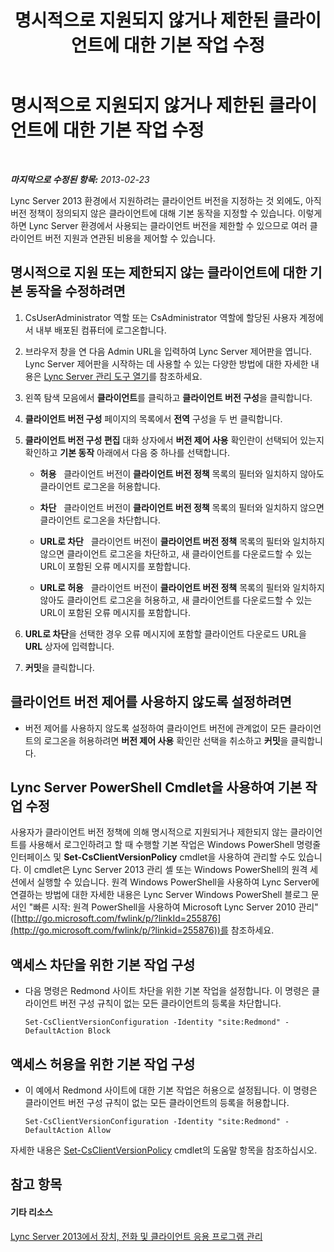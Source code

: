 ﻿---
title: 명시적으로 지원되지 않거나 제한된 클라이언트에 대한 기본 작업 수정
TOCTitle: 명시적으로 지원되지 않거나 제한된 클라이언트에 대한 기본 작업 수정
ms:assetid: 548dd0f5-62fe-4c3f-8952-2b9fd4c5fff3
ms:mtpsurl: https://technet.microsoft.com/ko-kr/library/Gg520994(v=OCS.15)
ms:contentKeyID: 49303656
ms.date: 08/10/2015
mtps_version: v=OCS.15
ms.translationtype: HT
---

# 명시적으로 지원되지 않거나 제한된 클라이언트에 대한 기본 작업 수정

 

_**마지막으로 수정된 항목:** 2013-02-23_

Lync Server 2013 환경에서 지원하려는 클라이언트 버전을 지정하는 것 외에도, 아직 버전 정책이 정의되지 않은 클라이언트에 대해 기본 동작을 지정할 수 있습니다. 이렇게 하면 Lync Server 환경에서 사용되는 클라이언트 버전을 제한할 수 있으므로 여러 클라이언트 버전 지원과 연관된 비용을 제어할 수 있습니다.

## 명시적으로 지원 또는 제한되지 않는 클라이언트에 대한 기본 동작을 수정하려면

1.  CsUserAdministrator 역할 또는 CsAdministrator 역할에 할당된 사용자 계정에서 내부 배포된 컴퓨터에 로그온합니다.

2.  브라우저 창을 연 다음 Admin URL을 입력하여 Lync Server 제어판을 엽니다. Lync Server 제어판을 시작하는 데 사용할 수 있는 다양한 방법에 대한 자세한 내용은 [Lync Server 관리 도구 열기](lync-server-2013-open-lync-server-administrative-tools.md)를 참조하세요.

3.  왼쪽 탐색 모음에서 **클라이언트**를 클릭하고 **클라이언트 버전 구성**을 클릭합니다.

4.  **클라이언트 버전 구성** 페이지의 목록에서 **전역** 구성을 두 번 클릭합니다.

5.  **클라이언트 버전 구성 편집** 대화 상자에서 **버전 제어 사용** 확인란이 선택되어 있는지 확인하고 **기본 동작** 아래에서 다음 중 하나를 선택합니다.
    
      - **허용**   클라이언트 버전이 **클라이언트 버전 정책** 목록의 필터와 일치하지 않아도 클라이언트 로그온을 허용합니다.
    
      - **차단**   클라이언트 버전이 **클라이언트 버전 정책** 목록의 필터와 일치하지 않으면 클라이언트 로그온을 차단합니다.
    
      - **URL로 차단**   클라이언트 버전이 **클라이언트 버전 정책** 목록의 필터와 일치하지 않으면 클라이언트 로그온을 차단하고, 새 클라이언트를 다운로드할 수 있는 URL이 포함된 오류 메시지를 포함합니다.
    
      - **URL로 허용**   클라이언트 버전이 **클라이언트 버전 정책** 목록의 필터와 일치하지 않아도 클라이언트 로그온을 허용하고, 새 클라이언트를 다운로드할 수 있는 URL이 포함된 오류 메시지를 포함합니다.

6.  **URL로 차단**을 선택한 경우 오류 메시지에 포함할 클라이언트 다운로드 URL을 **URL** 상자에 입력합니다.

7.  **커밋**을 클릭합니다.

## 클라이언트 버전 제어를 사용하지 않도록 설정하려면

  - 버전 제어를 사용하지 않도록 설정하여 클라이언트 버전에 관계없이 모든 클라이언트의 로그온을 허용하려면 **버전 제어 사용** 확인란 선택을 취소하고 **커밋**을 클릭합니다.

## Lync Server PowerShell Cmdlet을 사용하여 기본 작업 수정

사용자가 클라이언트 버전 정책에 의해 명시적으로 지원되거나 제한되지 않는 클라이언트를 사용해서 로그인하려고 할 때 수행할 기본 작업은 Windows PowerShell 명령줄 인터페이스 및 **Set-CsClientVersionPolicy** cmdlet을 사용하여 관리할 수도 있습니다. 이 cmdlet은 Lync Server 2013 관리 셸 또는 Windows PowerShell의 원격 세션에서 실행할 수 있습니다. 원격 Windows PowerShell을 사용하여 Lync Server에 연결하는 방법에 대한 자세한 내용은 Lync Server Windows PowerShell 블로그 문서인 "빠른 시작: 원격 PowerShell을 사용하여 Microsoft Lync Server 2010 관리"([http://go.microsoft.com/fwlink/p/?linkId=255876](http://go.microsoft.com/fwlink/p/?linkid=255876))를 참조하세요.

## 액세스 차단을 위한 기본 작업 구성

  - 다음 명령은 Redmond 사이트 차단을 위한 기본 작업을 설정합니다. 이 명령은 클라이언트 버전 구성 규칙이 없는 모든 클라이언트의 등록을 차단합니다.
    
        Set-CsClientVersionConfiguration -Identity "site:Redmond" -DefaultAction Block

## 액세스 허용을 위한 기본 작업 구성

  - 이 예에서 Redmond 사이트에 대한 기본 작업은 허용으로 설정됩니다. 이 명령은 클라이언트 버전 구성 규칙이 없는 모든 클라이언트의 등록을 허용합니다.
    
        Set-CsClientVersionConfiguration -Identity "site:Redmond" -DefaultAction Allow

자세한 내용은 [Set-CsClientVersionPolicy](https://docs.microsoft.com/en-us/powershell/module/skype/Set-CsClientVersionPolicy) cmdlet의 도움말 항목을 참조하십시오.

## 참고 항목

#### 기타 리소스

[Lync Server 2013에서 장치, 전화 및 클라이언트 응용 프로그램 관리](lync-server-2013-managing-devices-phones-and-client-applications.md)

